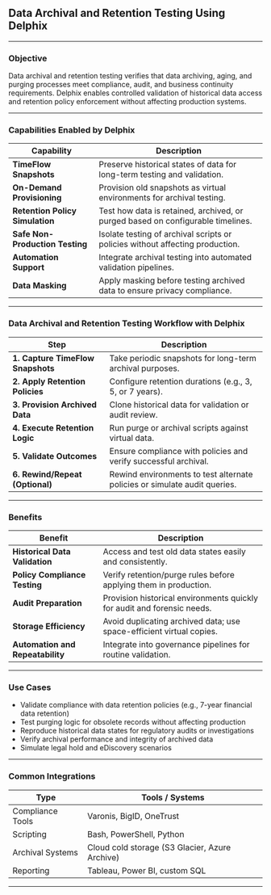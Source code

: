 ## Data Archival and Retention Testing Using Delphix

---

### **Objective**

Data archival and retention testing verifies that data archiving, aging, and purging processes meet compliance, audit, and business continuity requirements. Delphix enables controlled validation of historical data access and retention policy enforcement without affecting production systems.

---

### **Capabilities Enabled by Delphix**

| Capability                      | Description                                                                     |
| ------------------------------- | ------------------------------------------------------------------------------- |
| **TimeFlow Snapshots**          | Preserve historical states of data for long-term testing and validation.        |
| **On-Demand Provisioning**      | Provision old snapshots as virtual environments for archival testing.           |
| **Retention Policy Simulation** | Test how data is retained, archived, or purged based on configurable timelines. |
| **Safe Non-Production Testing** | Isolate testing of archival scripts or policies without affecting production.   |
| **Automation Support**          | Integrate archival testing into automated validation pipelines.                 |
| **Data Masking**                | Apply masking before testing archived data to ensure privacy compliance.        |

---

### **Data Archival and Retention Testing Workflow with Delphix**

| Step                              | Description                                                               |
| --------------------------------- | ------------------------------------------------------------------------- |
| **1. Capture TimeFlow Snapshots** | Take periodic snapshots for long-term archival purposes.                  |
| **2. Apply Retention Policies**   | Configure retention durations (e.g., 3, 5, or 7 years).                   |
| **3. Provision Archived Data**    | Clone historical data for validation or audit review.                     |
| **4. Execute Retention Logic**    | Run purge or archival scripts against virtual data.                       |
| **5. Validate Outcomes**          | Ensure compliance with policies and verify successful archival.           |
| **6. Rewind/Repeat (Optional)**   | Rewind environments to test alternate policies or simulate audit queries. |

---

### **Benefits**

| Benefit                          | Description                                                             |
| -------------------------------- | ----------------------------------------------------------------------- |
| **Historical Data Validation**   | Access and test old data states easily and consistently.                |
| **Policy Compliance Testing**    | Verify retention/purge rules before applying them in production.        |
| **Audit Preparation**            | Provision historical environments quickly for audit and forensic needs. |
| **Storage Efficiency**           | Avoid duplicating archived data; use space-efficient virtual copies.    |
| **Automation and Repeatability** | Integrate into governance pipelines for routine validation.             |

---

### **Use Cases**

* Validate compliance with data retention policies (e.g., 7-year financial data retention)
* Test purging logic for obsolete records without affecting production
* Reproduce historical data states for regulatory audits or investigations
* Verify archival performance and integrity of archived data
* Simulate legal hold and eDiscovery scenarios

---

### **Common Integrations**

| Type             | Tools / Systems                                |
| ---------------- | ---------------------------------------------- |
| Compliance Tools | Varonis, BigID, OneTrust                       |
| Scripting        | Bash, PowerShell, Python                       |
| Archival Systems | Cloud cold storage (S3 Glacier, Azure Archive) |
| Reporting        | Tableau, Power BI, custom SQL                  |

---

